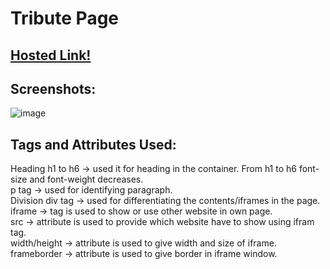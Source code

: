 # Tribute Page

## [Hosted Link!](https://hsc92180.github.io/Geekster_Assignment/Personal%20Detail%20Form/)

## Screenshots:

![image](https://github.com/hsc92180/Geekster_Assignment/assets/68774484/4e6d8e69-a59b-440c-9304-7756d3b98568)

## Tags and Attributes Used:

Heading h1 to h6 -> used it for heading in the container. From h1 to h6 font-size and font-weight decreases.<br>
p tag -> used for identifying paragraph.<br>
Division div tag -> used for differentiating the contents/iframes in the page.<br>
iframe -> tag is used to show or use other website in own page.<br>
src -> attribute is used to provide which website have to show using ifram tag.<br>
width/height -> attribute is used to give width and size of iframe.<br>
frameborder -> attribute is used to give border in iframe window.